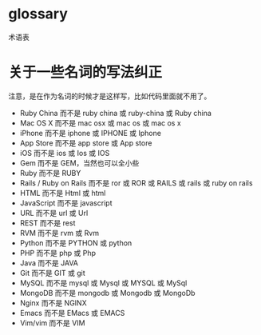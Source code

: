 # glossary
术语表


# 关于一些名词的写法纠正

注意，是在作为名词的时候才是这样写，比如代码里面就不用了。

* Ruby China 而不是 ruby china 或 ruby-china 或 Ruby china
* Mac OS X 而不是 mac osx 或 mac os 或 mac os x
* iPhone 而不是 iphone 或 IPHONE 或 Iphone
* App Store 而不是 app store 或 App store
* iOS 而不是 ios 或 Ios 或 IOS
* Gem 而不是 GEM，当然也可以全小些
* Ruby 而不是 RUBY
* Rails / Ruby on Rails 而不是 ror 或 ROR 或 RAILS 或 rails 或 ruby on rails
* HTML 而不是 Html 或 html
* JavaScript 而不是 javascript
* URL 而不是 url 或 Url
* REST 而不是 rest
* RVM 而不是 rvm 或 Rvm
* Python 而不是 PYTHON 或 python
* PHP 而不是 php 或 Php
* Java 而不是 JAVA
* Git 而不是 GIT 或 git
* MySQL 而不是 mysql 或 Mysql 或 MYSQL 或 MySql
* MongoDB 而不是 mongodb 或 Mongodb 或 MongoDb
* Nginx 而不是 NGINX
* Emacs 而不是 EMacs 或 EMACS
* Vim/vim 而不是 VIM

